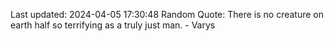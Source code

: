 Last updated: 2024-04-05 17:30:48
Random Quote: There is no creature on earth half so terrifying as a truly just man.  -  Varys